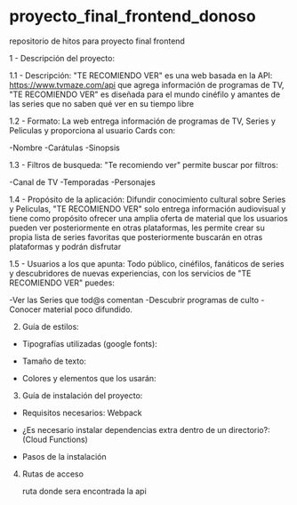 # proyecto_final_frontend_donoso
 repositorio de hitos para proyecto final frontend

1 - Descripción del proyecto:

1.1 - Descripción: "TE RECOMIENDO VER" es una web basada en la API: https://www.tvmaze.com/api que agrega información de programas de TV, "TE RECOMIENDO VER" es diseñada para el mundo cinéfilo y amantes de las series que no saben qué ver en su tiempo libre

1.2 - Formato:
La web entrega información de programas de TV, Series y Peliculas y proporciona al usuario Cards con: 

-Nombre 
-Carátulas 
-Sinopsis 

1.3 - Filtros de busqueda:
"Te recomiendo ver" permite buscar por filtros: 

-Canal de TV
-Temporadas
-Personajes 

1.4 - Propósito de la aplicación:
Difundir conocimiento cultural sobre Series y Peliculas, "TE RECOMIENDO VER" solo entrega información audiovisual y tiene como propósito ofrecer una amplia oferta de material que los usuarios pueden ver posteriormente en otras plataformas, les permite crear su propia lista de series favoritas que posteriormente buscarán en otras plataformas y podrán disfrutar

1.5 - Usuarios a los que apunta:
Todo público, cinéfilos, fanáticos de series y descubridores de nuevas experiencias, con los servicios de "TE RECOMIENDO VER" puedes:

-Ver las Series que tod@s comentan
-Descubrir programas de culto
-Conocer material poco difundido.

2) Guía de estilos:

- Tipografías utilizadas (google fonts):

- Tamaño de texto:

- Colores y elementos que los usarán:
   
3) Guía de instalación del proyecto:

- Requisitos necesarios: Webpack

- ¿Es necesario instalar dependencias extra dentro de un directorio?: (Cloud Functions)

- Pasos de la instalación

4) Rutas de acceso

   ruta donde sera encontrada la api
